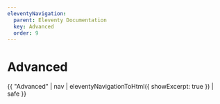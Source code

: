 ```yaml
---
eleventyNavigation:
  parent: Eleventy Documentation
  key: Advanced
  order: 9
---
```


# Advanced

{{ "Advanced" | nav | eleventyNavigationToHtml({ showExcerpt: true }) | safe }}
